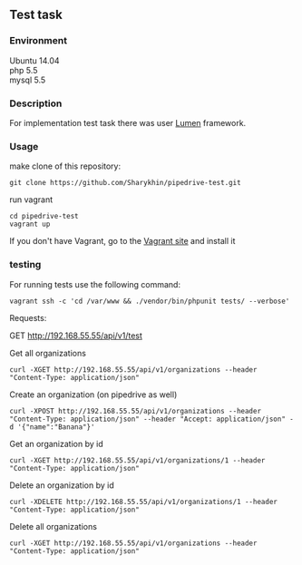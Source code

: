 ## Test task

### Environment
Ubuntu 14.04  
php 5.5  
mysql 5.5  

### Description
For implementation test task there was user [Lumen](https://lumen.laravel.com) framework.

### Usage
make clone of this repository:
```
git clone https://github.com/Sharykhin/pipedrive-test.git
```
run vagrant
```
cd pipedrive-test
vagrant up
```

If you don't have Vagrant, go to the [Vagrant site](https://www.vagrantup.com/) and install it

### testing

For running tests use the following command:
```
vagrant ssh -c 'cd /var/www && ./vendor/bin/phpunit tests/ --verbose'
```

Requests:  

GET http://192.168.55.55/api/v1/test

Get all organizations
```
curl -XGET http://192.168.55.55/api/v1/organizations --header "Content-Type: application/json"
```
Create an organization (on pipedrive as well)
```
curl -XPOST http://192.168.55.55/api/v1/organizations --header "Content-Type: application/json" --header "Accept: application/json" -d '{"name":"Banana"}'
```
Get an organization by id
```
curl -XGET http://192.168.55.55/api/v1/organizations/1 --header "Content-Type: application/json"
```

Delete an organization by id
```
curl -XDELETE http://192.168.55.55/api/v1/organizations/1 --header "Content-Type: application/json"
```

Delete all organizations
```
curl -XGET http://192.168.55.55/api/v1/organizations --header "Content-Type: application/json"
```
